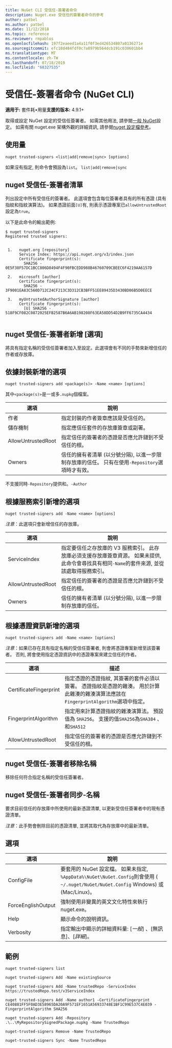 ```yaml
---
title: NuGet CLI 受信任-簽署者命令
description: Nuget.exe 受信任的簽署者命令的參考
author: patbel
ms.author: patbel
ms.date: 11/12/2018
ms.topic: reference
ms.reviewer: rmpablos
ms.openlocfilehash: 197f2eaeed1a4a11f0f3ed426534807a0136271e
ms.sourcegitcommit: efc18d484fdf0c7a8979b564dcb191c030601bb4
ms.translationtype: MT
ms.contentlocale: zh-TW
ms.lasthandoff: 07/18/2019
ms.locfileid: "68327535"
---
```

# <a name="trusted-signers-command-nuget-cli"></a>受信任-簽署者命令 (NuGet CLI)

**適用于:** 套件耗&bullet;用量**支援的版本:** 4.9.1+

取得或設定 NuGet 設定的受信任簽署者。 如需其他用法, 請參閱[一般 NuGet](../../consume-packages/configuring-nuget-behavior.md)設定。 如需有關 nuget.exe 架構外觀的詳細資訊, 請參閱[nuget 設定檔參考](../nuget-config-file.md)。

## <a name="usage"></a>使用量

```cli
nuget trusted-signers <list|add|remove|sync> [options]
```

如果沒有指定, 則命令會預設為`list`。 `list|add|remove|sync`

## <a name="nuget-trusted-signers-list"></a>nuget 受信任-簽署者清單

列出設定中所有受信任的簽署者。 此選項會包含每位簽署者具有的所有憑證 (具有指紋和指紋演算法)。 如果憑證前面`[U]`有, 則表示憑證專案已`allowUntrustedRoot`設定為`true`。

以下是此命令的輸出範例:

```cli
$ nuget trusted-signers
Registered trusted signers:


 1.   nuget.org [repository]
      Service Index: https://api.nuget.org/v3/index.json
      Certificate fingerprint(s):
        SHA256 - 0E5F38F57DC1BCC806D8494F4F90FBCEDD988B46760709CBEEC6F4219AA6157D

 2.   microsoft [author]
      Certificate fingerprint(s):
        SHA256 - 3F9001EA83C560D712C24CF213C3D312CB3BFF51EE89435D3430BD06B5D0EECE

 3.   myUntrustedAuthorSignature [author]
      Certificate fingerprint(s):
        [U] SHA256 - 518F9CF082C0872025EFB2587B6A6AB198208F63EA58DD54D2B9FF6735CA4434
        
```

## <a name="nuget-trusted-signers-add-options"></a>nuget 受信任-簽署者新增 [選項]

將具有指定名稱的受信任簽署者加入至設定。此選項會有不同的手勢來新增信任的作者或存放庫。

## <a name="options-for-add-based-on-a-package"></a>依據封裝新增的選項

```cli
nuget trusted-signers add <package(s)> -Name <name> [options]
```

其中`<package(s)>`是一或多`.nupkg`個檔案。

| 選項 | 說明 |
| --- | --- |
| 作者 | 指定封裝的作者簽章應該是受信任的。 |
| 儲存機制 | 指定應信任套件的存放庫簽章或副署。 |
| AllowUntrustedRoot | 指定信任的簽署者的憑證是否應允許鏈到不受信任的根。 |
| Owners | 信任的擁有者清單 (以分號分隔), 以進一步限制存放庫的信任。 只有在使用`-Repository`選項時才有效。 |

不支援同時`-Repository`提供和。`-Author`

## <a name="options-for-add-based-on-a-service-index"></a>根據服務索引新增的選項

```cli
nuget trusted-signers add -Name <name> [options]
```

_注意_：此選項只會新增信任的存放庫。 

| 選項 | 說明 |
| --- | --- |
| ServiceIndex | 指定要信任之存放庫的 V3 服務索引。 此存放庫必須支援存放庫簽章資源。 如果未提供, 此命令會尋找具有相同`-Name`的套件來源, 並從該處取得服務索引。 |
| AllowUntrustedRoot | 指定信任的簽署者的憑證是否應允許鏈到不受信任的根。 |
| Owners | 信任的擁有者清單 (以分號分隔), 以進一步限制存放庫的信任。 |

## <a name="options-for-add-based-on-the-certificate-information"></a>根據憑證資訊新增的選項

```cli
nuget trusted-signers add -Name <name> [options]
```

_注意_：如果已存在具有指定名稱的受信任簽署者, 則會將憑證專案新增至該簽署者。 否則, 將會使用指定憑證資訊中的憑證專案來建立信任的作者。

| 選項 | 描述 |
| --- | --- |
| CertificateFingerprint | 指定憑證的憑證指紋, 其簽署的套件必須以簽署。 憑證指紋是憑證的雜湊。 用於計算此雜湊的雜湊演算法應該在`FingerprintAlgorithm`選項中指定。 |
| FingerprintAlgorithm | 指定用來計算憑證指紋的雜湊演算法。 預設值為 `SHA256`。 支援的值`SHA256`為`SHA384` 、和`SHA512` |
| AllowUntrustedRoot | 指定信任的簽署者的憑證是否應允許鏈到不受信任的根。 |

## <a name="nuget-trusted-signers-remove--name-name"></a>nuget 受信任-簽署者移除名稱<name>

移除任何符合指定名稱的受信任簽署者。

## <a name="nuget-trusted-signers-sync--name-name"></a>nuget 受信任-簽署者同步-名稱<name>

要求目前信任的存放庫中所使用的最新憑證清單, 以更新受信任簽署者中的現有憑證清單。

_注意_：此手勢會刪除目前的憑證清單, 並將其取代為存放庫中的最新清單。

## <a name="options"></a>選項

| 選項 | 說明 |
| --- | --- |
| ConfigFile | 要套用的 NuGet 設定檔。 如果未指定, `%AppData%\NuGet\NuGet.Config`則會使用 ( `~/.nuget/NuGet/NuGet.Config` Windows) 或 (Mac/Linux)。|
| ForceEnglishOutput | 強制使用非變異的英文文化特性來執行 nuget.exe。 |
| Help | 顯示命令的說明資訊。 |
| Verbosity | 指定輸出中顯示的詳細資料量: [*一般*]  、[無訊息]、[*詳細*]。 |

## <a name="examples"></a>範例

```cli
nuget trusted-signers list

nuget trusted-signers Add -Name existingSource

nuget trusted-signers Add -Name trustedRepo -ServiceIndex https://trustedRepo.test/v3ServiceIndex

nuget trusted-signers Add -Name author1 -CertificateFingerprint CE40881FF5F0AD3E58965DA20A9F571EF1651A56933748E1BF1C99E537C4E039 -FingerprintAlgorithm SHA256

nuget trusted-signers Add -Repository .\..\MyRepositorySignedPackage.nupkg -Name TrustedRepo

nuget-trusted-signers Remove -Name TrustedRepo

nuget-trusted-signers Sync -Name TrustedRepo
```
